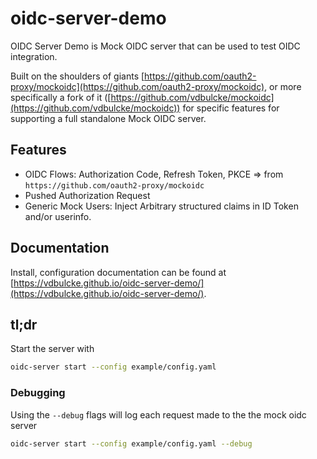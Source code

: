 # oidc-server-demo

OIDC Server Demo is Mock OIDC server that can be used to test OIDC integration. 

Built on the shoulders of giants [https://github.com/oauth2-proxy/mockoidc](https://github.com/oauth2-proxy/mockoidc), or more specifically a fork of it ([https://github.com/vdbulcke/mockoidc](https://github.com/vdbulcke/mockoidc)) for specific features for supporting a full standalone Mock OIDC server.




## Features

* OIDC Flows: Authorization Code, Refresh Token, PKCE => from `https://github.com/oauth2-proxy/mockoidc` 
* Pushed Authorization Request
* Generic Mock Users: Inject Arbitrary structured claims in ID Token and/or userinfo.

## Documentation

Install, configuration documentation can be found at [https://vdbulcke.github.io/oidc-server-demo/](https://vdbulcke.github.io/oidc-server-demo/).

## tl;dr

Start the server with
```bash
oidc-server start --config example/config.yaml
```

### Debugging

Using the `--debug` flags will log each request made to the the mock oidc server

```bash
oidc-server start --config example/config.yaml --debug
```
